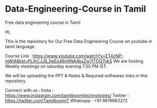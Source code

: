 # Data-Engineering-Course in Tamil
Free data engineering course in Tamil

Hi,

This is the repository for Our Free Data Engineering Course on youtube in tamil language.

Course Link : https://www.youtube.com/watch?v=ET4zNP-mWlA&list=PLihCJJ6_IteEo46nNNA4ksZw7ITDQ7nkS
We are hosting Weekly meetings on saturday evening 7.30 PM IST.

We will be uploading the PPT & Notes & Required softwares links in this repository.

Connect with us : 
Insta : https://www.instagram.com/tamilboomitechnologies/
Twitter : https://twitter.com/TamilboomiT
Whatsapp : +91 9619663272

